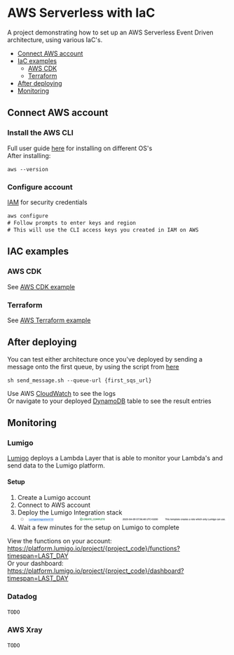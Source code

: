 # AWS Serverless with IaC
A project demonstrating how to set up an AWS Serverless Event Driven architecture, using various IaC's.

- [Connect AWS account](#connect-aws-account)
- [IaC examples](#iac-examples)
    - [AWS CDK](./cdk-example/README.md)
    - [Terraform](./terraform-example/README.md)
- [After deploying](#after-deploying)
- [Monitoring](#monitoring)


## Connect AWS account

### Install the AWS CLI
Full user guide [here](https://docs.aws.amazon.com/cli/latest/userguide/getting-started-install.html) for installing on different OS's <br/>
After installing:
```
aws --version
```

### Configure account
[IAM](https://us-east-1.console.aws.amazon.com/iam/home?region=eu-west-1#/users/details/calebdev?section=security_credentials) for security credentials
```
aws configure
# Follow prompts to enter keys and region
# This will use the CLI access keys you created in IAM on AWS
```

## IAC examples

### AWS CDK
See [AWS CDK example](./cdk-example/)

### Terraform
See [AWS Terraform example](./terraform-example/)

## After deploying
You can test either architecture once you've deployed by sending a message onto the first queue, by using the script from [here](./scripts/send_message.sh)
```
sh send_message.sh --queue-url {first_sqs_url}
```
Use AWS [CloudWatch](https://eu-west-1.console.aws.amazon.com/cloudwatch/home?region=eu-west-1#logsV2:log-groups) to see the logs <br/>
Or navigate to your deployed [DynamoDB](https://eu-west-1.console.aws.amazon.com/dynamodbv2/home?region=eu-west-1#tables) table to see the result entries

## Monitoring

### Lumigo
[Lumigo](https://lumigo.io/) deploys a Lambda Layer that is able to monitor your Lambda's and send data to the Lumigo platform.

#### Setup

1. Create a Lumigo account
2. Connect to AWS account
3. Deploy the Lumigo Integration stack
![alt text](<assets/lumigo_integration_stack.png>)
4. Wait a few minutes for the setup on Lumigo to complete

View the functions on your account: https://platform.lumigo.io/project/{project_code}/functions?timespan=LAST_DAY <br/>
Or your dashboard: https://platform.lumigo.io/project/{project_code}/dashboard?timespan=LAST_DAY

### Datadog
`TODO`

### AWS Xray
`TODO`